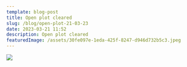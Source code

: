 ```yaml
---
template: blog-post
title: Open plot cleared
slug: /blog/open-plot-21-03-23
date: 2023-03-21 11:52
description: Open plot cleared
featuredImage: /assets/30fe097e-1eda-425f-8247-d946d732b5c3.jpeg
---
```

![](/assets/8dd5f0bc-c430-44b7-b7bc-6718d8fd81cc.jpeg)